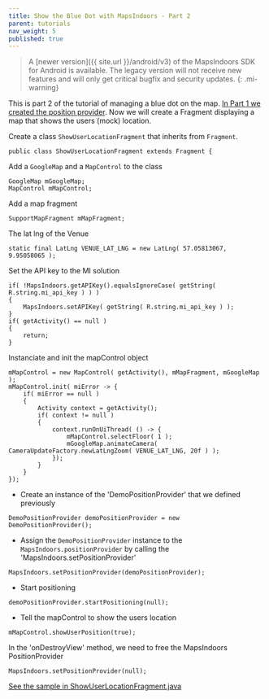 ```yaml
---
title: Show the Blue Dot with MapsIndoors - Part 2
parent: tutorials
nav_weight: 5
published: true
---
```


> A [newer version]({{ site.url }}/android/v3) of the MapsIndoors SDK for Android is available. The legacy version will not receive new features and will only get critical bugfix and security updates.
{: .mi-warning}

This is part 2 of the tutorial of managing a blue dot on the map. [In Part 1 we created the position provider](../showuserlocationdemopositionprovider). Now we will create a Fragment displaying a map that shows the users (mock) location.

Create a class `ShowUserLocationFragment` that inherits from `Fragment`.
```
public class ShowUserLocationFragment extends Fragment {
```
Add a `GoogleMap` and a `MapControl` to the class
```
GoogleMap mGoogleMap;
MapControl mMapControl;
```
Add a map fragment
```
SupportMapFragment mMapFragment;
```
The lat lng of the Venue
```
static final LatLng VENUE_LAT_LNG = new LatLng( 57.05813067, 9.95058065 );
```
Set the API key to the MI solution
```
if( !MapsIndoors.getAPIKey().equalsIgnoreCase( getString( R.string.mi_api_key ) ) )
{
    MapsIndoors.setAPIKey( getString( R.string.mi_api_key ) );
}
if( getActivity() == null )
{
    return;
}
```
Instanciate and init the mapControl object
```
mMapControl = new MapControl( getActivity(), mMapFragment, mGoogleMap );
mMapControl.init( miError -> {
    if( miError == null )
    {
        Activity context = getActivity();
        if( context != null )
        {
            context.runOnUiThread( () -> {
                mMapControl.selectFloor( 1 );
                mGoogleMap.animateCamera( CameraUpdateFactory.newLatLngZoom( VENUE_LAT_LNG, 20f ) );
            });
        }
    }
});
```
* Create an instance of the 'DemoPositionProvider' that we defined previously
```
DemoPositionProvider demoPositionProvider = new DemoPositionProvider();
```
* Assign the `DemoPositionProvider` instance to the `MapsIndoors.positionProvider` by calling the 'MapsIndoors.setPositionProvider'
```
MapsIndoors.setPositionProvider(demoPositionProvider);
```
* Start positioning
```
demoPositionProvider.startPositioning(null);
```
* Tell the mapControl to show the users location
```
mMapControl.showUserPosition(true);
```
In the 'onDestroyView' method, we need to free the MapsIndoors PositionProvider
```
MapsIndoors.setPositionProvider(null);
```

[See the sample in ShowUserLocationFragment.java](https://github.com/MapsIndoors/MapsIndoorsAndroid-Demo-Samples/blob/master/app/src/main/java/com/mapsindoors/showuserLocation/ShowUserLocationFragment.java)
